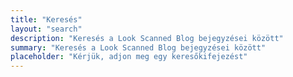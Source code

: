```yaml
---
title: "Keresés"
layout: "search"
description: "Keresés a Look Scanned Blog bejegyzései között"
summary: "Keresés a Look Scanned Blog bejegyzései között"
placeholder: "Kérjük, adjon meg egy keresőkifejezést"
---
```

